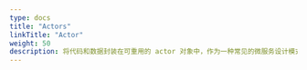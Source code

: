 ```yaml
---
type: docs
title: "Actors"
linkTitle: "Actor"
weight: 50
description: 将代码和数据封装在可重用的 actor 对象中，作为一种常见的微服务设计模式。
---
```


